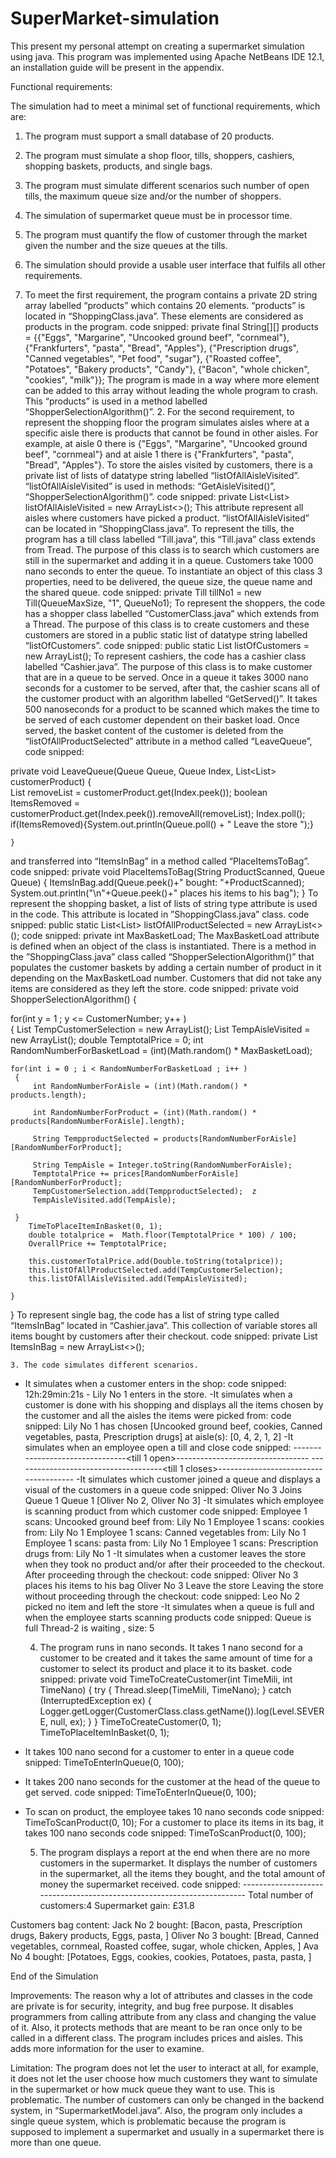 # SuperMarket-simulation
This present my personal attempt on creating a supermarket simulation using java.
This program was implemented using Apache NetBeans IDE 12.1, an installation guide will be present in the appendix.


Functional requirements:

The simulation had to meet a minimal set of functional requirements, which are: 
1. The program must support a small database of 20 products.
2. The program must simulate a shop floor, tills, shoppers, cashiers, shopping baskets, products, and single bags. 
3. The program must simulate different scenarios such number of open tills, the maximum queue size and/or the number of shoppers. 
4. The simulation of supermarket queue must be in processor time. 
5. The program must quantify the flow of customer through the market given the number and the size queues at the tills.
6. The simulation should provide a usable user interface that fulfils all other requirements.

1. To meet the first requirement, the program contains a private 2D string array labelled “products” which contains 20 elements. “products” is located in “ShoppingClass.java”. These elements are considered as products in the program.
code snipped: private final String[][] products = {{"Eggs", "Margarine", "Uncooked ground beef", "cornmeal"}, {"Frankfurters", "pasta", "Bread", "Apples"}, {"Prescription drugs", "Canned vegetables", "Pet food", "sugar"}, {"Roasted coffee", "Potatoes", "Bakery products", "Candy"}, {"Bacon", "whole chicken", "cookies", "milk"}};
The program is made in a way where more element can be added to this array without leading the whole program to crash.
This “products” is used in a method labelled “ShopperSelectionAlgorithm()”.
 	2. For the second requirement, to represent the shopping floor the program simulates aisles where at a specific aisle there is products that cannot be found in other aisles. For example, at aisle 0 there is {"Eggs", "Margarine", "Uncooked ground beef", "cornmeal"} and at aisle 1 there is {"Frankfurters", "pasta", "Bread", "Apples"}. To store the aisles visited by customers, there is a private list of lists of datatype string labelled “listOfAllAisleVisited”. “listOfAllAisleVisited” is used in methods: “GetAisleVisited()”, “ShopperSelectionAlgorithm()”.
code snipped: private List<List<String>> listOfAllAisleVisited = new ArrayList<>();
This attribute represent all aisles where customers have picked a product. “listOfAllAisleVisited” can be located in “ShoppingClass.java”.
To represent the tills, the program has a till class labelled “Till.java”, this “Till.java” class extends from Tread. The purpose of this class is to search which customers are still in the supermarket and adding it in a queue. Customers take 1000 nano seconds to enter the queue. To instantiate an object of this class 3 properties, need to be delivered, the queue size, the queue name and the shared queue.
code snipped:  private Till tillNo1 = new Till(QueueMaxSize, "1", QueueNo1);
To represent the shoppers, the code has a shopper class labelled “CustomerClass.java” which extends from a Thread. The purpose of this class is to create customers and these customers are stored in a public static list of datatype string labelled “listOfCustomers”.
code snipped:  public static List<String> listOfCustomers = new ArrayList<String>();
To represent cashiers, the code has a cashier class labelled “Cashier.java”. The purpose of this class is to make customer that are in a queue to be served. Once in a queue it takes 3000 nano seconds for a customer to be served, after that, the cashier scans all of the customer product with an algorithm labelled “GetServed()”. It takes 500 nanoseconds for a product to be scanned which makes the time to be served of each customer dependent on their basket load. Once served, the basket content of the customer is deleted from the “listOfAllProductSelected” attribute in a method called “LeaveQueue”, code snipped:

private void LeaveQueue(Queue<String> Queue, Queue<Integer> Index, List<List<String>> customerProduct)
    {   
        List<String> removeList = customerProduct.get(Index.peek());
         boolean ItemsRemoved = customerProduct.get(Index.peek()).removeAll(removeList);
        Index.poll();
        if(ItemsRemoved){System.out.println(Queue.poll() + " Leave the store ");}
       
    }
and transferred into “ItemsInBag” in a method called “PlaceItemsToBag”. 
code snipped:
private void PlaceItemsToBag(String ProductScanned, Queue<String> Queue)
    {
       ItemsInBag.add(Queue.peek()+" bought:  "+ProductScanned);
        System.out.println("\n"+Queue.peek()+" places his items to his bag");
    }
To represent the shopping basket, a list of lists of string type attribute is used in the code. This attribute is located in ”ShoppingClass.java” class. 
code snipped: public static List<List<String>> listOfAllProductSelected = new ArrayList<>();
code snipped: private int MaxBasketLoad;
The MaxBasketLoad attribute is defined when an object of the class is instantiated. There is a method in the ”ShoppingClass.java” class called “ShopperSelectionAlgorithm()” that populates the customer baskets by adding a certain number of product in it depending on the MaxBasketLoad number. Customers that did not take any items are considered as they left the store. 
code snipped: 
   private void ShopperSelectionAlgorithm()
   { 
    
  for(int y = 1 ; y <= CustomerNumber; y++ )  
   {
      List<String> TempCustomerSelection = new ArrayList<String>();
      List<String> TempAisleVisited = new ArrayList<String>();
       double TemptotalPrice = 0;
      int RandomNumberForBasketLoad = (int)(Math.random() * MaxBasketLoad);
      
      
    for(int i = 0 ; i < RandomNumberForBasketLoad ; i++ ) 
     {
         int RandomNumberForAisle = (int)(Math.random() * products.length);
         
         int RandomNumberForProduct = (int)(Math.random() * products[RandomNumberForAisle].length);
         
         String TempproductSelected = products[RandomNumberForAisle][RandomNumberForProduct];
         
         String TempAisle = Integer.toString(RandomNumberForAisle);
         TemptotalPrice += prices[RandomNumberForAisle][RandomNumberForProduct];
         TempCustomerSelection.add(TempproductSelected);  z
         TempAisleVisited.add(TempAisle);
       
     } 
        TimeToPlaceItemInBasket(0, 1);
        double totalprice =  Math.floor(TemptotalPrice * 100) / 100;
        OverallPrice += TemptotalPrice;
       
        this.customerTotalPrice.add(Double.toString(totalprice));
        this.listOfAllProductSelected.add(TempCustomerSelection);    
        this.listOfAllAisleVisited.add(TempAisleVisited);  
       
    }          
   }
To represent single bag, the code has a list of string type called “ItemsInBag” located in “Cashier.java”. This collection of variable stores all items bought by customers after their checkout.
code snipped: private List<String> ItemsInBag = new ArrayList<>();

	3. The code simulates different scenarios. 
- It simulates when a customer enters in the shop:
code snipped: 12h:29min:21s - Lily No 1 enters in the store.
-It simulates when a customer is done with his shopping and displays all the items chosen by the customer and all the aisles the items were picked from:
code snipped: Lily No 1 has chosen [Uncooked ground beef, cookies, Canned vegetables, pasta, Prescription drugs] at aisle(s): [0, 4, 2, 1, 2]
-It simulates when an employee open a till and close
code snipped: --------------------------------<till 1 open>---------------------------------
-------------------------------------<till 1 closes>--------------------------------------  				           -It simulates which customer joined a queue and displays a visual of the customers in a queue
code snipped: 
Oliver No 3 Joins Queue 1
Queue 1 [Oliver No 2, Oliver No 3]
-It simulates which employee is scanning product from which customer
code snipped: 
Employee 1 scans: Uncooked ground beef from: Lily No 1
Employee 1 scans: cookies from: Lily No 1
Employee 1 scans: Canned vegetables from: Lily No 1
Employee 1 scans: pasta from: Lily No 1
Employee 1 scans: Prescription drugs from: Lily No 1
-It simulates when a customer leaves the store when they took no product and/or after their proceeded to the checkout.
After proceeding through the checkout:
code snipped: 
Oliver No 3 places his items to his bag
Oliver No 3 Leave the store
Leaving the store without proceeding through the checkout:
code snipped:
Leo No 2 picked no item and left the store
-It simulates when a queue is full and when the employee starts scanning products
code snipped:
Queue is full Thread-2 is waiting , size: 5

 	4. The program runs in nano seconds. It takes 1 nano second for a customer to be created and it takes the same amount of time for a customer to select its product and place it to its basket.
code snipped:
private void TimeToCreateCustomer(int TimeMili, int TimeNano)
      {
        try {
           Thread.sleep(TimeMili, TimeNano);
       } catch (InterruptedException ex) {
           Logger.getLogger(CustomerClass.class.getName()).log(Level.SEVERE, null, ex);
       }
      }
TimeToCreateCustomer(0, 1);
TimeToPlaceItemInBasket(0, 1);

- It takes 100 nano second for a customer to enter in a queue
code snipped: TimeToEnterInQueue(0, 100);

- It takes 200 nano seconds for the customer at the head of the queue to get served. 
code snipped: TimeToEnterInQueue(0, 100);

- To scan on product, the employee takes 10 nano seconds
code snipped: TimeToScanProduct(0, 10);
For a customer to place its items in its bag, it takes 100 nano seconds
code snipped: TimeToScanProduct(0, 100);


 	5. The program displays a report at the end when there are no more customers in the supermarket. It displays the number of customers in the supermarket, all the items they bought, and the total amount of money the supermarket received.
code snipped: 
------------------------------------<Report>-----------------------------------
Total number of customers:4
Supermarket gain: £31.8

Customers bag content:
Jack No 2 bought: [Bacon, pasta, Prescription drugs, Bakery products, Eggs, pasta, ]
Oliver No 3 bought: [Bread, Canned vegetables, cornmeal, Roasted coffee, sugar, whole chicken, Apples, ]
Ava No 4 bought: [Potatoes, Eggs, cookies, cookies, Potatoes, pasta, pasta, ]


End of the Simulation

Improvements:
The reason why a lot of attributes and classes in the code are private is for security, integrity, and bug free purpose. It disables programmers from calling attribute from any class and changing the value of it. Also, it protects methods that are meant to be ran once only to be called in a different class. 
The program includes prices and aisles. This adds more information for the user to examine. 

Limitation:
The program does not let the user to interact at all, for example, it does not let the user choose how much customers they want to simulate in the supermarket or how muck queue they want to use. This is problematic. The number of customers can only be changed in the backend system, in “SupermarketModel.java”. Also, the program only includes a single queue system, which is problematic because the program is supposed to implement a supermarket and usually in a supermarket there is more than one queue.  

